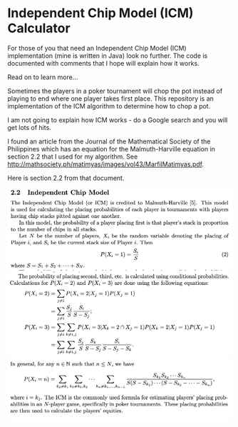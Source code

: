 # Independent Chip Model (ICM) Calculator

<p>For those of you that need an Independent Chip Model (ICM) implementation (mine is written in Java) look no further. The code is documented with comments that I hope will explain how it works.</p>

<p>Read on to learn more...</p>

<p>Sometimes the players in a poker tournament will chop the pot instead of playing to end where one player takes first place. This repository is an implementation of the ICM algorithm to determine how to chop a pot.</p>

<p>I am not going to explain how ICM works - do a Google search and you will get lots of hits.</p>

<p>I found an article from the Journal of the Mathematical Society of the Philippines which has an equation for the Malmuth-Harville equation in section 2.2 that I used for my algorithm. See <a href="http://mathsociety.ph/matimyas/images/vol43/MarfilMatimyas.pdf">http://mathsociety.ph/matimyas/images/vol43/MarfilMatimyas.pdf</a>.</p>

<p>
Here is section 2.2 from that document.
</p>

![Section 2.2 part I](section2-2-part-I.png)
![Section 2.2 part II](section2-2-part-II.png)
![Section 2.2 part III](section2-2-part-III.png)
